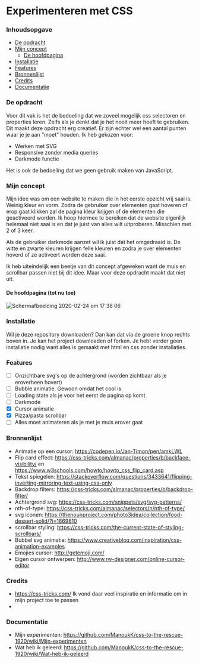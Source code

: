 # Experimenteren met CSS

### Inhoudsopgave 
* [De opdracht](#De-opdracht)
* [Mijn concept](#Mijn-concept)
   * [De hoofdpagina](#De-hoofdpagina-(tot-nu-toe))
* [Installatie](#Installatie)
* [Features](#Features)
* [Bronnenlijst](#Bronnenlijst)
* [Credits](#Credits)
* [Documentatie](#Documentatie)

### De opdracht 
Voor dit vak is het de bedoeling dat we zoveel mogelijk css selectoren en properties leren. Zelfs als je denkt dat je het nooit meer hoeft te gebruiken. Dit maakt deze opdracht erg creatief. Er zijn echter wel een aantal punten waar je je aan "moet" houden. Ik heb gekozen voor: 

- Werken met SVG
- Responsive zonder media queries
- Darkmode functie

Het is ook de bedoeling dat we geen gebruik maken van JavaScript.

### Mijn concept 
Mijn idee was om een website te maken die in het eerste opzicht vrij saai is. Weinig kleur en vorm. Zodra de gebruiker over elementen gaat hoveren of erop gaat klikken zal de pagina kleur krijgen of de elementen die geactiveerd worden. Ik hoop hiermee te bereiken dat de website eigenlijk helemaal niet saai is en dat je juist van alles wilt uitproberen. Misschien met 2 of 3 keer. 

Als de gebruiker darkmode aanzet wil ik juist dat het omgedraaid is. De witte en zwarte kleuren krijgen felle kleuren en zodra je over elementen hoverd of ze activeert worden deze saai.

Ik heb uiteindelijk een beetje van dit concept afgeweken want de muis en scrollbar passen niet bij dit idee. Maar voor deze opdracht maakt dat niet uit. 

#### De hoofdpagina (tot nu toe)
![Schermafbeelding 2020-02-24 om 17 38 06](https://user-images.githubusercontent.com/45541885/75171786-7ae18900-572c-11ea-8c2d-b9cdf49588f4.png)

### Installatie
Wil je deze repository downloaden? Dan kan dat via de groene knop rechts boven in. Je kan het project downloaden of forken. Je hebt verder geen installatie nodig want alles is gemaakt met html en css zonder installaties. 

### Features 
- [ ] Onzichtbare svg's op de achtergrond (worden zichtbaar als je eroverheen hovert)
- [ ] Bubble animatie. Gewoon omdat het cool is
- [ ] Loading state als je voor het eerst de pagina op komt
- [ ] Darkmode 
- [x] Cursor animatie
- [x] Pizza/pasta scrollbar
- [ ] Alles moet animateren als je met je muis erover gaat
 
### Bronnenlijst
- Animatie op een cursor: https://codepen.io/Jan-Timon/pen/amkLWL
- Flip card effect: https://css-tricks.com/almanac/properties/b/backface-visibility/ en https://www.w3schools.com/howto/howto_css_flip_card.asp
- Tekst spiegelen: https://stackoverflow.com/questions/3433641/flipping-inverting-mirroring-text-using-css-only
- Backdrop filters: https://css-tricks.com/almanac/properties/b/backdrop-filter/
- Achtergrond svg: https://css-tricks.com/snippets/svg/svg-patterns/
- nth-of-type: https://css-tricks.com/almanac/selectors/n/nth-of-type/
- svg iconen: https://thenounproject.com/photo3idea/collection/food-dessert-solid/?i=1869810
- scrollbar styling: https://css-tricks.com/the-current-state-of-styling-scrollbars/
- Bubbel svg animatie: https://www.creativebloq.com/inspiration/css-animation-examples
- Emojies cursor: http://getemoji.com/
- Eigen cursor ontwerpen: http://www.rw-designer.com/online-cursor-editor


### Credits
- https://css-tricks.com/ Ik vond daar veel inspiratie en informatie om in mijn project toe te passen
- 

### Documentatie 
- Mijn experimenten: https://github.com/ManoukK/css-to-the-rescue-1920/wiki/Mijn-experimenten
- Wat heb ik geleerd: https://github.com/ManoukK/css-to-the-rescue-1920/wiki/Wat-heb-ik-geleerd


<!-- [Opdrachten](https://drive.google.com/open?id=13pKQu72pshaEzKw9q5JHLa-aop85nMP6nDCdqioWjoQ) -->

<!-- [Slides](https://drive.google.com/open?id=1BSzGYNLMgtHD4HRnK7f0DgyTv4Pg3xsQwD_eYNo7v0Y) -->


<!-- Add a link to your live demo in Github Pages 🌐-->

<!-- ☝️ replace this description with a description of your own work -->

<!-- Add a nice image here at the end of the week, showing off your shiny frontend 📸 -->

<!-- Maybe a table of contents here? 📚 -->

<!-- How about a section that describes how to install this project? 🤓 -->

<!-- ...but how does one use this project? What are its features 🤔 -->

<!-- What external data source is featured in your project and what are its properties 🌠 -->

<!-- Maybe a checklist of done stuff and stuff still on your wishlist? ✅ -->

<!-- How about a license here? 📜 (or is it a licence?) 🤷 -->
